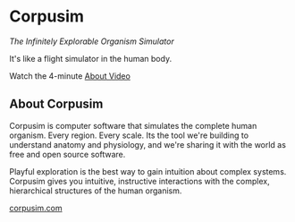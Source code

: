 # Corpusim

*The Infinitely Explorable Organism Simulator*

It's like a flight simulator in the human body.

Watch the 4-minute [About Video](https://www.youtube.com/watch?v=ONBq9S_s9xw)

## About Corpusim 

Corpusim is computer software that simulates the complete human organism. Every region. Every scale. Its the tool we're building to understand anatomy and physiology, and we're sharing it with the world as free and open source software.

Playful exploration is the best way to gain intuition about complex systems. Corpusim gives you intuitive, instructive interactions with the complex, hierarchical structures of the human organism. 

[corpusim.com](https://www.corpusim.com/)
